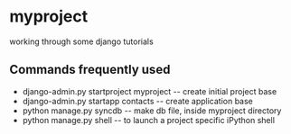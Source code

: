 myproject
=========

working through some django tutorials


Commands frequently used
------------------------

* django-admin.py startproject myproject -- create initial project base 
* django-admin.py startapp contacts -- create application base
* python manage.py syncdb -- make db file, inside myproject directory
* python manage.py shell -- to launch a project specific iPython shell
